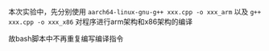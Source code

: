 本次实验中，先分别使用
`aarch64-linux-gnu-g++ xxx.cpp -o xxx_arm`
以及
`g++ xxx.cpp -o xxx_x86`
对程序进行arm架构和x86架构的编译

故bash脚本中不再重复编写编译指令